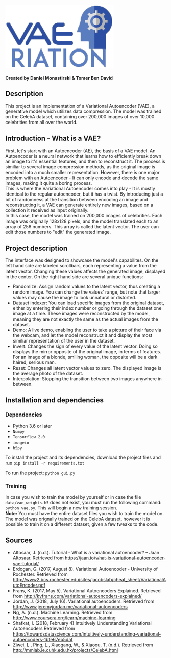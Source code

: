 ![Alt text](Images/VaeriationLogoTransparent.png?raw=true "Title")
#### Created by Daniel Monastirski & Tomer Ben David

## Description
This project is an implementation of a Variational Autoencoder (VAE), a generative model which utilizes data compression.
The model was trained on the CelebA dataset, containing over 200,000 images of over 10,000 celebrities from all over the world.

## Introduction - What is a VAE?
First, let's start with an Autoencoder (AE), the basis of a VAE model. An Autoencoder is a neural network that learns how to efficiently break down an image to it's essential features, and then to reconstruct it. The process is similiar to several image compression methods, as the original image is encoded into a much smaller representation. However, there is one major problem with an Autoencoder - It can only encode and decode the same images, making it quite a boring process.  
This is where the Variational Autoencoder comes into play - It is mostly identical to the regular autoencoder, but it has a twist. By introducing just a bit of randomness at the transition between encoding an image and reconstructing it, a VAE can generate entirely new images, based on a collection it received as input originally.  
In this case, the model was trained on 200,000 images of celebrities. Each image was originally 128x128 pixels, and the model translated each to an array of 256 numbers. This array is called the latent vector. The user can edit those numbers to "edit" the generated image.

## Project description
The interface was designed to showcase the model's capabilites. On the left hand side are labeled scrollbars, each representing a value from the latent vector. Changing these values affects the generated image, displayed in the center. On the right hand side are several unique functions:
+ Randomize: Assign random values to the latent vector, thus creating a random image. You can change the values' range, but note that larger values may cause the image to look unnatural or distorted.
+ Dataset indexer: You can load specific images from the original dataset, either by entering their index number or going through the dataset one image at a time. These images were reconstructed by the model, meaning they are not exactly the same as the actual images from the dataset.
+ Demo: A live demo, enabling the user to take a picture of their face via the webcam, and let the model reconstruct it and display the most similiar representation of the user in the dataset.
+ Invert: Changes the sign of every value of the latent vector. Doing so displays the mirror opposite of the original image, in terms of features. For an image of a blonde, smiling woman, the opposite will be a dark haired, serious man.
+ Reset: Changes all latent vector values to zero. The displayed image is the average photo of the dataset.
+ Interpolation: Stopping the transition between two images anywhere in between.

## Installation and dependencies
### Dependencies
+ Python 3.6 or later
+ `Numpy`
+ `Tensorflow 2.0`
+ `imageio`
+ `h5py`

To install the project and its dependencies, download the project files and run
`pip install -r requirements.txt`

To run the project: `python gui.py`

### Training
In case you wish to train the model by yourself or in case the file `data/vae_weights.h5` does not exist, you must run the following command: `python vae.py`. This will begin a new training session.  
**Note:** You must have the entire dataset files you wish to train the model on. The model was orignally trained on the CelebA dataset, however it is possible to train it on a different dataset, given a few tweaks to the code.

## Sources
- Altosaar, J. (n.d.). Tutorial - What is a variational autoencoder? – Jaan Altosaar. Retrieved from https://jaan.io/what-is-variational-autoencoder-vae-tutorial/
- Erdogan, G. (2017, August 8). Variational Autoencoder - University of Rochester. Retrieved from http://www2.bcs.rochester.edu/sites/jacobslab/cheat_sheet/VariationalAutoEncoder.pdf
- Frans, K. (2017, May 5). Variational Autoencoders Explained. Retrieved from http://kvfrans.com/variational-autoencoders-explained/
- Jordan, J. (2018, July 16). Variational autoencoders. Retrieved from http://www.jeremyjordan.me/variational-autoencoders
- Ng, A. (n.d.). Machine Learning. Retrieved from http://www.coursera.org/learn/machine-learning
- Shafkat, I. (2018, February 4) Intuitively Understanding Variational Autoencoders Retrieved from https://towardsdatascience.com/intuitively-understanding-variational-autoencoders-1bfe67eb5daf
- Ziwei, L., Ping, L., Xiaogang, W., & Xiaoou, T. (n.d.). Retrieved from http://mmlab.ie.cuhk.edu.hk/projects/CelebA.html
